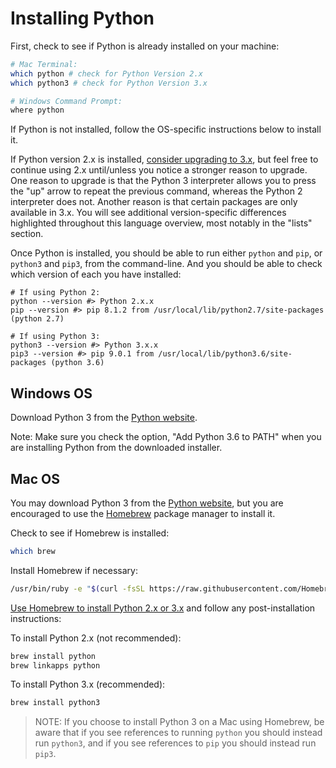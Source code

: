 # Installing Python

First, check to see if Python is already installed on your machine:

```` sh
# Mac Terminal:
which python # check for Python Version 2.x
which python3 # check for Python Version 3.x

# Windows Command Prompt:
where python
````

If Python is not installed, follow the OS-specific instructions below to install it.

If Python version 2.x is installed, [consider upgrading to 3.x](https://wiki.python.org/moin/Python2orPython3), but feel free to continue using 2.x until/unless you notice a stronger reason to upgrade. One reason to upgrade is that the Python 3 interpreter allows you to press the "up" arrow to repeat the previous command, whereas the Python 2 interpreter does not. Another reason is that certain packages are only available in 3.x. You will see additional version-specific differences highlighted throughout this language overview, most notably in the "lists" section.

Once Python is installed, you should be able to run either `python` and `pip`, or `python3` and `pip3`, from the command-line. And you should be able to check which version of each you have installed:

```shell
# If using Python 2:
python --version #> Python 2.x.x
pip --version #> pip 8.1.2 from /usr/local/lib/python2.7/site-packages (python 2.7)

# If using Python 3:
python3 --version #> Python 3.x.x
pip3 --version #> pip 9.0.1 from /usr/local/lib/python3.6/site-packages (python 3.6)
```

## Windows OS

Download Python 3 from the [Python website](https://www.python.org/downloads/).

Note: Make sure you check the option, "Add Python 3.6 to PATH" when you are installing Python from the downloaded installer. 

## Mac OS

You may download Python 3 from the [Python website](https://www.python.org/downloads/), but you are encouraged to use the [Homebrew](https://brew.sh/) package manager to install it.

Check to see if Homebrew is installed:

```` sh
which brew
````

Install Homebrew if necessary:

```` sh
/usr/bin/ruby -e "$(curl -fsSL https://raw.githubusercontent.com/Homebrew/install/master/install)"
````

[Use Homebrew to install Python 2.x or 3.x](http://docs.brew.sh/Homebrew-and-Python.html) and follow any post-installation instructions:

To install Python 2.x (not recommended):

```` sh
brew install python
brew linkapps python
````

To install Python 3.x (recommended):

```` sh
brew install python3
````

> NOTE: If you choose to install Python 3 on a Mac using Homebrew, be aware that if you see references to running `python` you should instead run `python3`, and if you see references to `pip` you should instead run `pip3`.
